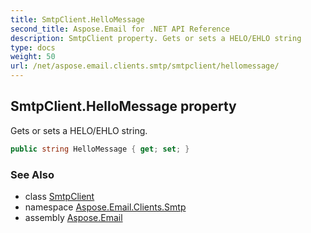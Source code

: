 ```yaml
---
title: SmtpClient.HelloMessage
second_title: Aspose.Email for .NET API Reference
description: SmtpClient property. Gets or sets a HELO/EHLO string
type: docs
weight: 50
url: /net/aspose.email.clients.smtp/smtpclient/hellomessage/
---
```

## SmtpClient.HelloMessage property

Gets or sets a HELO/EHLO string.

```csharp
public string HelloMessage { get; set; }
```

### See Also

* class [SmtpClient](../)
* namespace [Aspose.Email.Clients.Smtp](../../smtpclient/)
* assembly [Aspose.Email](../../../)


